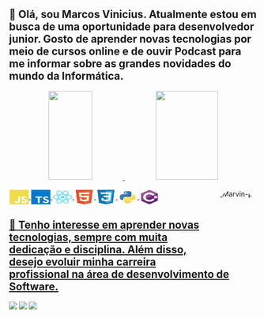 ## 👋 Olá, sou Marcos Vinicius. Atualmente estou em busca de uma oportunidade para desenvolvedor junior. Gosto de aprender novas tecnologias por meio de cursos online e de ouvir Podcast para me informar sobre as grandes novidades do mundo da Informática.

<div align="center" color="">
  <a href="https://github.com/MarVinReisSantos">
  <img width="42%" height="180em" src="https://github-readme-stats.vercel.app/api?username=MarVinReisSantos&show_icons=true&theme=dracula&include_all_commits=true&count_private=true"/>
  <img width="50%" height="180em" src="https://github-readme-stats.vercel.app/api/top-langs/?username=MarVinReisSantos&layout=compact&langs_count=7&theme=dracula"/>
</div>
  
<div style="display: inline_block"><br>
  <img align="center" alt="Marvin-Js" height="30" width="40" src="https://raw.githubusercontent.com/devicons/devicon/master/icons/javascript/javascript-plain.svg">
  <img align="center" alt="Marvin-Ts" height="30" width="40" src="https://raw.githubusercontent.com/devicons/devicon/master/icons/typescript/typescript-plain.svg">
  <img align="center" alt="Marvin-React" height="30" width="40" src="https://raw.githubusercontent.com/devicons/devicon/master/icons/react/react-original.svg">
  <img align="center" alt="Marvin-HTML" height="30" width="40" src="https://raw.githubusercontent.com/devicons/devicon/master/icons/html5/html5-original.svg">
  <img align="center" alt="Marvin-CSS" height="30" width="40" src="https://raw.githubusercontent.com/devicons/devicon/master/icons/css3/css3-original.svg">
  <img align="center" alt="Marvin-Python" height="30" width="40" src="https://raw.githubusercontent.com/devicons/devicon/master/icons/python/python-original.svg">
  <img align="center" alt="Marvin-Csharp" height="30" width="40" src="https://raw.githubusercontent.com/devicons/devicon/master/icons/csharp/csharp-original.svg">
  <img align="right" alt="Marvin-pic" height="150" style="border-radius:50px;" src="https://altio.com.br/wp-content/uploads/2020/01/BizCRM.gif?width=676&height=676">
</div>
  
  ##
 ## 👀 Tenho interesse em aprender novas tecnologias, sempre com muita dedicação e disciplina. Além disso, desejo evoluir minha carreira profissional na área de desenvolvimento de Software.
<div> 
  <a href="https://t.me/marcos_vinicius_reis_santos" target="_blank"><img src="https://img.shields.io/badge/-Instagram-%23E4405F?style=for-the-badge&logo=instagram&logoColor=white" target="_blank"></a>
  <a href = "mailto:marcos.vinicius.reis.santos.98@gmail.com"><img src="https://img.shields.io/badge/-Gmail-%23333?style=for-the-badge&logo=gmail&logoColor=white" target="_blank"></a>
  <a href="https://www.linkedin.com/in/marcos-vinicius-reis-santos" target="_blank"><img src="https://img.shields.io/badge/-LinkedIn-%230077B5?style=for-the-badge&logo=linkedin&logoColor=white" target="_blank"></a>
</div>

